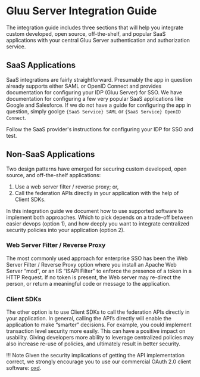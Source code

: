 # Gluu Server Integration Guide

The integration guide includes three sections that will help you integrate custom developed, open source, off-the-shelf, and popular SaaS applications with your central Gluu Server authentication and authorization service.  

## SaaS Applications 
SaaS integrations are fairly straightforward. Presumably the app in question already supports either SAML or OpenID Connect and provides documentation for configuring your IDP (Gluu Server) for SSO. We have documentation for configuring a few very popular SaaS applications like Google and Salesforce. If we do not have a guide for configuring the app in question, simply goolge `{SaaS Service} SAML` or `{SaaS Service} OpenID Connect`. 

Follow the SaaS provider's instructions for configuring your IDP for SSO and test. 

## Non-SaaS Applications

Two design patterns have emerged for securing custom developed, open source, and off-the-shelf applications:

1. Use a web server filter / reverse proxy; or,
2. Call the federation APIs directly in your application with the help of Client SDKs.

In this integration guide we document how to use supported software to implement both approaches. Which to pick depends on a trade-off between easier devops (option 1), and how deeply you want to integrate centralized security policies into your application (option 2).

### Web Server Filter / Reverse Proxy
The most commonly used approach for enterprise SSO has been the Web Server Filter / Reverse Proxy option where you install an Apache Web Server “mod”, or an IIS “ISAPI Filter” to enforce the presence of a token in a HTTP Request. If no token is present, the Web server may re-direct the person, or return a meaningful code or message to the application. 

### Client SDKs
The other option is to use Client SDKs to call the federation APIs directly in your application. In general, calling the API’s directly will enable the application to make “smarter” decisions. For example, you could implement transaction level security more easily. This can have a positive impact on usability. Giving developers more ability to leverage centralized policies may also increase re-use of policies, and ultimately result in better security.

!!! Note
    Given the security implications of getting the API implementation correct, we strongly encourage you to use our commercial OAuth 2.0 client software: [oxd](./oauth2/). 
    
